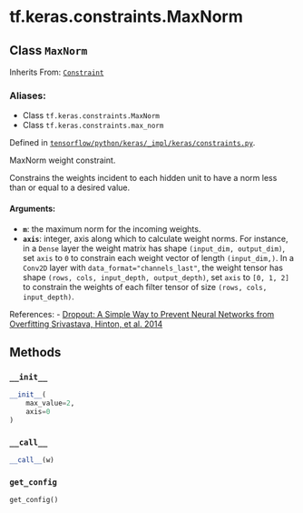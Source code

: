 <div itemscope itemtype="http://developers.google.com/ReferenceObject">
<meta itemprop="name" content="tf.keras.constraints.MaxNorm" />
<meta itemprop="property" content="__call__"/>
<meta itemprop="property" content="__init__"/>
<meta itemprop="property" content="get_config"/>
</div>

# tf.keras.constraints.MaxNorm

## Class `MaxNorm`

Inherits From: [`Constraint`](../../../tf/keras/constraints/Constraint.md)

### Aliases:

* Class `tf.keras.constraints.MaxNorm`
* Class `tf.keras.constraints.max_norm`



Defined in [`tensorflow/python/keras/_impl/keras/constraints.py`](https://www.tensorflow.org/code/tensorflow/python/keras/_impl/keras/constraints.py).

MaxNorm weight constraint.

Constrains the weights incident to each hidden unit
to have a norm less than or equal to a desired value.

#### Arguments:

* <b>`m`</b>: the maximum norm for the incoming weights.
* <b>`axis`</b>: integer, axis along which to calculate weight norms.
        For instance, in a `Dense` layer the weight matrix
        has shape `(input_dim, output_dim)`,
        set `axis` to `0` to constrain each weight vector
        of length `(input_dim,)`.
        In a `Conv2D` layer with `data_format="channels_last"`,
        the weight tensor has shape
        `(rows, cols, input_depth, output_depth)`,
        set `axis` to `[0, 1, 2]`
        to constrain the weights of each filter tensor of size
        `(rows, cols, input_depth)`.

References:
    - [Dropout: A Simple Way to Prevent Neural Networks from Overfitting
      Srivastava, Hinton, et al.
      2014](http://www.cs.toronto.edu/~rsalakhu/papers/srivastava14a.pdf)

## Methods

<h3 id="__init__"><code>__init__</code></h3>

``` python
__init__(
    max_value=2,
    axis=0
)
```



<h3 id="__call__"><code>__call__</code></h3>

``` python
__call__(w)
```



<h3 id="get_config"><code>get_config</code></h3>

``` python
get_config()
```





